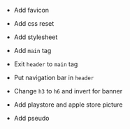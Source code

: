 * Add favicon
* Add css reset
* Add stylesheet
* Add `main` tag
* Exit `header` to `main` tag
* Put navigation bar in `header`
* Change `h3` to `h6` and invert for banner
* Add playstore and apple store picture

* Add pseudo